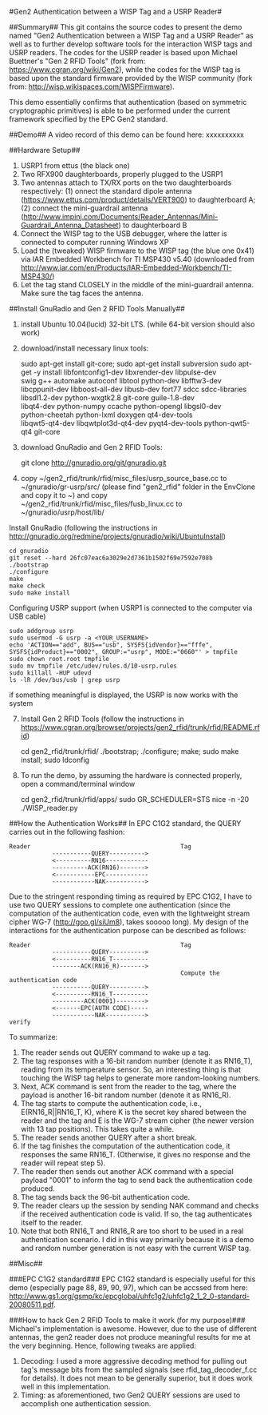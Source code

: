 #Gen2 Authentication between a WISP Tag and a USRP Reader#

##Summary##
This git contains the source codes to present the demo named "Gen2 Authentication between a WISP Tag and a USRP Reader" as well as to further develop software tools for the interaction WISP tags and USRP readers. The codes for the USRP reader is based upon Michael Buettner's "Gen 2 RFID Tools" (fork from: https://www.cgran.org/wiki/Gen2), while the codes for the WISP tag is based upon the standard firmware provided by the WISP community (fork from: http://wisp.wikispaces.com/WISPFirmware).

This demo essentially confirms that authentication (based on symmetric cryptographic primitives) is able to be performed under the current framework specified by the EPC Gen2 standard.

##Demo##
A video record of this demo can be found here: xxxxxxxxxx


##Hardware Setup##
1. USRP1 from ettus (the black one)
2. Two RFX900 daughterboards, properly plugged to the USRP1
3. Two antennas attach to TX/RX ports on the two daughterboards respectively: (1) onnect the standard dipole antenna (https://www.ettus.com/product/details/VERT900) to daughterboard A; (2) connect the mini-guardrail antenna (http://www.impinj.com/Documents/Reader_Antennas/Mini-Guardrail_Antenna_Datasheet) to daughterboard B
4. Connect the WISP tag to the USB debugger, where the latter is connected to computer running Windows XP
5. Load the (tweaked) WISP firmware to the WISP tag (the blue one 0x41) via IAR Embedded Workbench for TI MSP430 v5.40 (downloaded from http://www.iar.com/en/Products/IAR-Embedded-Workbench/TI-MSP430/)
6. Let the tag stand CLOSELY in the middle of the mini-guardrail antenna. Make sure the tag faces the antenna.


##Install GnuRadio and Gen 2 RFID Tools Manually##
1. install Ubuntu 10.04(lucid) 32-bit LTS. (while 64-bit version should also work)
2. download/install necessary linux tools:

	sudo apt-get install git-core; sudo apt-get install subversion
	sudo apt-get -y install libfontconfig1-dev libxrender-dev libpulse-dev \
	swig g++ automake autoconf libtool python-dev libfftw3-dev \
	libcppunit-dev libboost-all-dev libusb-dev fort77 sdcc sdcc-libraries \
	libsdl1.2-dev python-wxgtk2.8 git-core guile-1.8-dev \
	libqt4-dev python-numpy ccache python-opengl libgsl0-dev \
	python-cheetah python-lxml doxygen qt4-dev-tools \
	libqwt5-qt4-dev libqwtplot3d-qt4-dev pyqt4-dev-tools python-qwt5-qt4 git-core

3. download GnuRadio and Gen 2 RFID Tools:

	git clone http://gnuradio.org/git/gnuradio.git

4. copy ~/gen2_rfid/trunk/rfid/misc_files/usrp_source_base.cc to ~/gnuradio/gr-usrp/src/ (please find "gen2_rfid" folder in the EnvClone and copy it to ~) and copy ~/gen2_rfid/trunk/rfid/misc_files/fusb_linux.cc to ~/gnuradio/usrp/host/lib/

Install GnuRadio (following the instructions in http://gnuradio.org/redmine/projects/gnuradio/wiki/UbuntuInstall)

	cd gnuradio
	git reset --hard 26fc07eac6a3029e2d7361b1502f69e7592e708b
	./bootstrap
	./configure
	make
	make check
	sudo make install

Configuring USRP support (when USRP1 is connected to the computer via USB cable)

	sudo addgroup usrp
	sudo usermod -G usrp -a <YOUR_USERNAME>
	echo 'ACTION=="add", BUS=="usb", SYSFS{idVendor}=="fffe", SYSFS{idProduct}=="0002", GROUP:="usrp", MODE:="0660"' > tmpfile
	sudo chown root.root tmpfile
	sudo mv tmpfile /etc/udev/rules.d/10-usrp.rules
	sudo killall -HUP udevd
	ls -lR /dev/bus/usb | grep usrp

if something meaningful is displayed, the USRP is now works with the system

7. Install Gen 2 RFID Tools (follow the instructions in https://www.cgran.org/browser/projects/gen2_rfid/trunk/rfid/README.rfid)

	cd gen2_rfid/trunk/rfid/
	./bootstrap; ./configure; make; sudo make install;
	sudo ldconfig

5. To run the demo, by assuming the hardware is connected properly, open a command/terminal window

	cd gen2_rfid/trunk/rfid/apps/
	sudo GR_SCHEDULER=STS nice -n -20 ./WISP_reader.py


##How the Authentication Works##
In EPC C1G2 standard, the QUERY carries out in the following fashion:

	Reader				               				Tag
				-----------QUERY---------->
				<----------RN16------------
				----------ACK(RN16)------->
				<-----------EPC------------
				------------NAK----------->

Due to the stringent responding timing as required by EPC C1G2, I have to use two QUERY sessions to complete one authentication (since the computation of the authentication code, even with the lightweight stream cipher WG-7 (http://goo.gl/siUm8), takes sooooo long). My design of the interactions for the authentication purpose can be described as follows:

	Reader											Tag
				-----------QUERY---------->
				<----------RN16_T----------
				--------ACK(RN16_R)------->
													Compute the authentication code
				-----------QUERY---------->
				<----------RN16_T----------
				---------ACK(0001)-------->
				<-------EPC(AUTH CODE)-----
				------------NAK----------->
	verify

To summarize:
1. The reader sends out QUERY command to wake up a tag.
2. The tag responses with a 16-bit random number (denote it as RN16_T), reading from its temperature sensor. So, an interesting thing is that touching the WISP tag helps to generate more random-looking numbers.
3. Next, ACK command is sent from the reader to the tag, where the payload is another 16-bit random number (denote it as RN16_R).
4. The tag starts to compute the authentication code, i.e., E(RN16_R||RN16_T, K), where K is the secret key shared between the reader and the tag and E is the WG-7 stream cipher (the newer version with 13 tap positions). This takes quite a while.
5. The reader sends another QUERY after a short break. 
6. If the tag finishes the computation of the authentication code, it responses the same RN16_T. (Otherwise, it gives no response and the reader will repeat step 5).
7. The reader then sends out another ACK command with a special payload "0001" to inform the tag to send back the authentication code produced.
8. The tag sends back the 96-bit authentication code.
9. The reader clears up the session by sending NAK command and checks if the received authentication code is valid. If so, the tag authenticates itself to the reader.
10. Note that both RN16_T and RN16_R are too short to be used in a real authentication scenario. I did in this way primarily because it is a demo and random number generation is not easy with the current WISP tag.


##Misc##

###EPC C1G2 standard###
EPC C1G2 standard is especially useful for this demo (especially page 88, 89, 90, 97), which can be accssed from here: http://www.gs1.org/gsmp/kc/epcglobal/uhfc1g2/uhfc1g2_1_2_0-standard-20080511.pdf.

###How to hack Gen 2 RFID Tools to make it work (for my purpose)###
Michael's implementation is awesome. However, due to the use of different antennas, the gen2 reader does not produce meaningful results for me at the very beginning. Hence, following tweaks are applied:
1. Decoding: I used a more aggressive decoding method for pulling out tag's message bits from the sampled signals (see rfid_tag_decoder_f.cc for details). It does not mean to be generally superior, but it does work well in this implementation.
2. Timing: as aforementioned, two Gen2 QUERY sessions are used to accomplish one authentication session.
